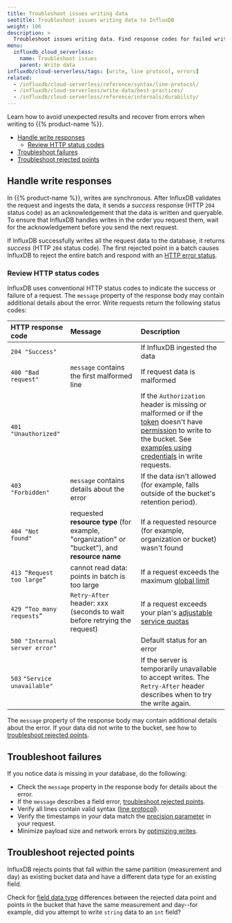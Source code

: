 ```yaml
---
title: Troubleshoot issues writing data
seotitle: Troubleshoot issues writing data to InfluxDB
weight: 106
description: >
  Troubleshoot issues writing data. Find response codes for failed writes. Discover how writes fail, from exceeding rate or payload limits, to syntax errors and schema conflicts.
menu:
  influxdb_cloud_serverless:
    name: Troubleshoot issues
    parent: Write data
influxdb/cloud-serverless/tags: [write, line protocol, errors]
related:
  - /influxdb/cloud-serverless/reference/syntax/line-protocol/
  - /influxdb/cloud-serverless/write-data/best-practices/
  - /influxdb/cloud-serverless/reference/internals/durability/
---
```


Learn how to avoid unexpected results and recover from errors when writing to {{% product-name %}}.

<!-- TOC -->

- [Handle write responses](#handle-write-responses)
  - [Review HTTP status codes](#review-http-status-codes)
- [Troubleshoot failures](#troubleshoot-failures)
- [Troubleshoot rejected points](#troubleshoot-rejected-points)

<!-- /TOC -->

## Handle write responses

In {{% product-name %}}, writes are synchronous.
After InfluxDB validates the request and ingests the data, it sends a _success_ response (HTTP `204` status code) as an acknowledgement that the data is written and queryable.
To ensure that InfluxDB handles writes in the order you request them, wait for the acknowledgement before you send the next request.

If InfluxDB successfully writes all the request data to the database, it returns _success_ (HTTP `204` status code).
The first rejected point in a batch causes InfluxDB to reject the entire batch and respond with an [HTTP error status](#review-http-status-codes).

### Review HTTP status codes

InfluxDB uses conventional HTTP status codes to indicate the success or failure of a request.
The `message` property of the response body may contain additional details about the error.
Write requests return the following status codes:

| HTTP response code              | Message                                                                 | Description    |
| :-------------------------------| :-----------------------------------------------------------------------| :------------- |
| `204 "Success"`                 |                                                                         | If InfluxDB ingested the data |
| `400 "Bad request"`             | `message` contains the first malformed line                             | If request data is malformed |
| `401 "Unauthorized"`            |                                                                         | If the `Authorization` header is missing or malformed or if the [token](/influxdb/cloud-serverless/admin/tokens/) doesn't have [permission](/influxdb/cloud-serverless/admin/tokens/create-token/) to write to the bucket. See [examples using credentials](/influxdb/cloud-serverless/get-started/write/#write-line-protocol-to-influxdb) in write requests. |
| `403 "Forbidden"`               | `message` contains details about the error                              | If the data isn't allowed (for example, falls outside of the bucket's retention period).
| `404 "Not found"`               | requested **resource type** (for example, "organization" or "bucket"), and **resource name**     | If a requested resource (for example, organization or bucket) wasn't found |
| `413 “Request too large”`       | cannot read data: points in batch is too large                          | If a request exceeds the maximum [global limit](/influxdb/cloud-serverless/admin/billing/limits/) |
| `429 “Too many requests”`       | `Retry-After` header: xxx (seconds to wait before retrying the request) | If a request exceeds your plan's [adjustable service quotas](/influxdb/cloud-serverless/admin/billing/limits/#adjustable-service-quotas) |
| `500 "Internal server error"`   |                                                                         | Default status for an error |
| `503` `"Service unavailable"`   |                                                                         | If the server is temporarily unavailable to accept writes. The `Retry-After` header describes when to try the write again.

The `message` property of the response body may contain additional details about the error.
If your data did not write to the bucket, see how to [troubleshoot rejected points](#troubleshoot-rejected-points).

## Troubleshoot failures

If you notice data is missing in your database, do the following:

- Check the `message` property in the response body for details about the error.
- If the `message` describes a field error, [troubleshoot rejected points](#troubleshoot-rejected-points).
- Verify all lines contain valid syntax ([line protocol](/influxdb/cloud-serverless/reference/syntax/line-protocol/)).
- Verify the timestamps in your data match the [precision parameter](/influxdb/cloud-serverless/reference/glossary/#precision) in your request.
- Minimize payload size and network errors by [optimizing writes](/influxdb/cloud-serverless/write-data/best-practices/optimize-writes/).

## Troubleshoot rejected points

InfluxDB rejects points that fall within the same partition (measurement and day) as existing bucket data and have a different data type for an existing field.

Check for [field data type](/influxdb/cloud-serverless/reference/syntax/line-protocol/#data-types-and-format) differences between the rejected data point and points in the bucket that have the same measurement and day--for example, did you attempt to write `string` data to an `int` field?
